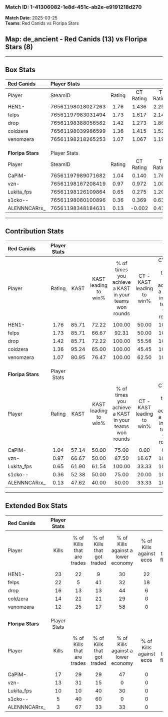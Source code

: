 ### Match ID: 1-41306082-1e8d-451c-ab2e-e9191218d270  
**Match Date**: 2025-03-25  
**Teams**: Red Canids vs Floripa Stars  

## **Map**: de_ancient - Red Canids (13) vs Floripa Stars (8)  
---  

## Box Stats  

| **Red Canids**    | Player Stats      |        |           |          |       |       |       |         |        |      |     |
| :- | :- | :-: | :-: | :-: | :-: | :-: | :-: | :-: | :-: | :-: | :-: |
| Player            | SteamID           | Rating | CT Rating | T Rating | KAST  |  ADR  | Kills | Assists | Deaths | K/D  | HS% |
| HEN1-             | 76561198018027263 |  1.76  |   1.436   |  2.259   | 85.71 | 105.9 |  23   |    4    |   9    | 2.56 | 39  |
| felps             | 76561197983031494 |  1.73  |   1.617   |  2.149   | 85.71 | 116.2 |  22   |    4    |   10   | 2.20 | 68  |
| drop              | 76561198388056582 |  1.42  |   1.273   |  1.865   | 85.71 | 99.8  |  16   |    8    |   11   | 1.45 | 68  |
| coldzera          | 76561198039986599 |  1.36  |   1.415   |  1.526   | 95.24 | 74.5  |  14   |    3    |   9    | 1.56 | 35  |
| venomzera         | 76561198218265253 |  1.07  |   1.067   |  1.190   | 80.95 | 39.8  |  12   |    5    |   9    | 1.33 | 33  |
|                   |                   |        |           |          |       |       |       |         |        |      |     |
|                   |                   |        |           |          |       |       |       |         |        |      |     |
|                   |                   |        |           |          |       |       |       |         |        |      |     |
| **Floripa Stars** | Player Stats      |        |           |          |       |       |       |         |        |      |     |
| Player            | SteamID           | Rating | CT Rating | T Rating | KAST  |  ADR  | Kills | Assists | Deaths | K/D  | HS% |
| CaPiM-            | 76561197989071682 |  1.04  |   0.140   |  1.768   | 57.14 | 83.7  |  17   |    1    |   16   | 1.06 | 52  |
| vzn-              | 76561198167208419 |  0.97  |   0.972   |  1.000   | 66.67 | 79.5  |  13   |    3    |   15   | 0.87 | 61  |
| Lukita_fps        | 76561198126109864 |  0.65  |   0.275   |  1.200   | 61.90 | 57.6  |  10   |    5    |   19   | 0.53 | 40  |
| s1cko--           | 76561198080100896 |  0.36  |   0.369   |  0.634   | 52.38 | 47.9  |   5   |    2    |   18   | 0.28 | 40  |
| ALENNNCARrx_      | 76561198348184631 |  0.13  |  -0.002   |  0.419   | 47.62 | 20.1  |   3   |    4    |   19   | 0.16 | 33  |
---  

## Contribution Stats  

| **Red Canids**    | Player Stats |       |                      |                                                        |                           |                                                             |                          |                                                            |
| :- | :-: | :-: | :-: | :-: | :-: | :-: | :-: | :-: |
| Player            |    Rating    | KAST  | KAST leading to win% | % of times you achieve a KAST in your teams won rounds | CT - KAST leading to win% | CT - % of times you achieve a KAST in your teams won rounds | T - KAST leading to win% | T - % of times you achieve a KAST in your teams won rounds |
| HEN1-             |     1.76     | 85.71 |        72.22         |                         100.00                         |           50.00           |                           100.00                            |          100.00          |                           100.00                           |
| felps             |     1.73     | 85.71 |        66.67         |                         92.31                          |           50.00           |                           100.00                            |          87.50           |                           87.50                            |
| drop              |     1.42     | 85.71 |        72.22         |                         100.00                         |           55.56           |                           100.00                            |          88.89           |                           100.00                           |
| coldzera          |     1.36     | 95.24 |        65.00         |                         100.00                         |           45.45           |                           100.00                            |          88.89           |                           100.00                           |
| venomzera         |     1.07     | 80.95 |        76.47         |                         100.00                         |           62.50           |                           100.00                            |          88.89           |                           100.00                           |
|                   |              |       |                      |                                                        |                           |                                                             |                          |                                                            |
|                   |              |       |                      |                                                        |                           |                                                             |                          |                                                            |
|                   |              |       |                      |                                                        |                           |                                                             |                          |                                                            |
| **Floripa Stars** | Player Stats |       |                      |                                                        |                           |                                                             |                          |                                                            |
| Player            |    Rating    | KAST  | KAST leading to win% | % of times you achieve a KAST in your teams won rounds | CT - KAST leading to win% | CT - % of times you achieve a KAST in your teams won rounds | T - KAST leading to win% | T - % of times you achieve a KAST in your teams won rounds |
| CaPiM-            |     1.04     | 57.14 |        50.00         |                         75.00                          |           0.00            |                            0.00                             |          66.67           |                           85.71                            |
| vzn-              |     0.97     | 66.67 |        50.00         |                         87.50                          |           16.67           |                           100.00                            |          75.00           |                           85.71                            |
| Lukita_fps        |     0.65     | 61.90 |        61.54         |                         100.00                         |           33.33           |                           100.00                            |          70.00           |                           100.00                           |
| s1cko--           |     0.36     | 52.38 |        50.00         |                         75.00                          |           20.00           |                           100.00                            |          71.43           |                           71.43                            |
| ALENNNCARrx_      |     0.13     | 47.62 |        40.00         |                         50.00                          |           33.33           |                           100.00                            |          42.86           |                           42.86                            |
---  

## Extended Box Stats  

| **Red Canids**    | Player Stats |                            |                            |                                    |                         |                              |                                 |        |                             |                                     |                          |                               |                            |
| :- | :-: | :-: | :-: | :-: | :-: | :-: | :-: | :-: | :-: | :-: | :-: | :-: | :-: |
| Player            |    Kills     | % of Kills that are trades | % of Kills that got traded | % of Kills against a lower economy | % of Kills against ecos | % of Kills that are flawless | % of Kills that are close duels | Deaths | % of Deaths that get traded | % of Deaths against a lower economy | % of Deaths against ecos | % of Deaths that are flawless | % of Deaths that are close |
| HEN1-             |      23      |             22             |             9              |                 30                 |           22            |              78              |                0                |   9    |             11              |                 22                  |            0             |              56               |             0              |
| felps             |      22      |             5              |             41             |                 32                 |           18            |              55              |                0                |   10   |             40              |                 20                  |            0             |              60               |             0              |
| drop              |      16      |             13             |             13             |                 44                 |            6            |              44              |                6                |   11   |             36              |                 18                  |            0             |              27               |             9              |
| coldzera          |      14      |             21             |             21             |                 29                 |            0            |              50              |               14                |   9    |             44              |                 44                  |            11            |              56               |             0              |
| venomzera         |      12      |             25             |             17             |                 58                 |            0            |              42              |               25                |   9    |             22              |                 22                  |            0             |              89               |             0              |
|                   |              |                            |                            |                                    |                         |                              |                                 |        |                             |                                     |                          |                               |                            |
|                   |              |                            |                            |                                    |                         |                              |                                 |        |                             |                                     |                          |                               |                            |
|                   |              |                            |                            |                                    |                         |                              |                                 |        |                             |                                     |                          |                               |                            |
| **Floripa Stars** | Player Stats |                            |                            |                                    |                         |                              |                                 |        |                             |                                     |                          |                               |                            |
| Player            |    Kills     | % of Kills that are trades | % of Kills that got traded | % of Kills against a lower economy | % of Kills against ecos | % of Kills that are flawless | % of Kills that are close duels | Deaths | % of Deaths that get traded | % of Deaths against a lower economy | % of Deaths against ecos | % of Deaths that are flawless | % of Deaths that are close |
| CaPiM-            |      17      |             29             |             29             |                 47                 |            0            |              59              |                0                |   16   |             13              |                 19                  |            0             |              56               |             13             |
| vzn-              |      13      |             31             |             15             |                 0                  |            0            |              38              |                0                |   15   |              7              |                 20                  |            0             |              67               |             7              |
| Lukita_fps        |      10      |             10             |             40             |                 30                 |            0            |              60              |               10                |   19   |             32              |                 16                  |            0             |              47               |             11             |
| s1cko--           |      5       |             40             |             60             |                 0                  |            0            |              80              |                0                |   18   |             28              |                 17                  |            0             |              39               |             0              |
| ALENNNCARrx_      |      3       |             67             |             33             |                 33                 |            0            |              67              |                0                |   19   |             21              |                 21                  |            0             |              84               |             5              |
